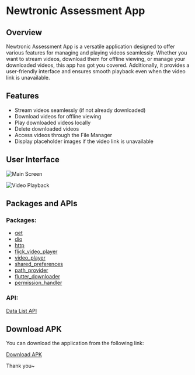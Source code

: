 # Newtronic Assessment App

## Overview

Newtronic Assessment App is a versatile application designed to offer various features for managing and playing videos seamlessly. Whether you want to stream videos, download them for offline viewing, or manage your downloaded videos, this app has got you covered. Additionally, it provides a user-friendly interface and ensures smooth playback even when the video link is unavailable.

## Features

- Stream videos seamlessly (if not already downloaded)
- Download videos for offline viewing
- Play downloaded videos locally
- Delete downloaded videos
- Access videos through the File Manager
- Display placeholder images if the video link is unavailable

## User Interface

![Main Screen](https://github.com/Leviansky/newtronic-app/assets/101730990/9b3a0aff-ad9d-4496-8575-08ac450cbe3a)

![Video Playback](https://github.com/Leviansky/newtronic-app/assets/101730990/330c2634-027d-403d-98a2-4554ac8db750)

## Packages and APIs

### Packages:

- [get](https://pub.dev/packages/get)
- [dio](https://pub.dev/packages/dio)
- [http](https://pub.dev/packages/http)
- [flick_video_player](https://pub.dev/packages/flick_video_player)
- [video_player](https://pub.dev/packages/video_player)
- [shared_preferences](https://pub.dev/packages/shared_preferences)
- [path_provider](https://pub.dev/packages/path_provider)
- [flutter_downloader](https://pub.dev/packages/flutter_downloader)
- [permission_handler](https://pub.dev/packages/permission_handler)

### API:

[Data List API](http://103.183.75.112/api/directory/dataList)

## Download APK

You can download the application from the following link:

[Download APK](https://drive.usercontent.google.com/u/0/uc?id=1alJdD65m9JaEyP8Q6G2og8JMtjBauo4e&export=download)

Thank you~
